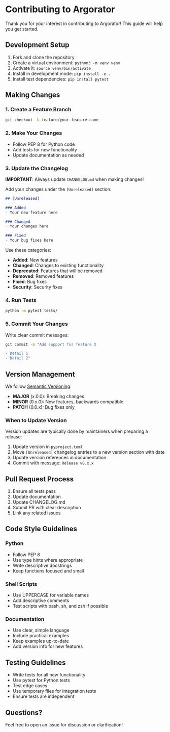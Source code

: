 # Contributing to Argorator

Thank you for your interest in contributing to Argorator! This guide will help you get started.

## Development Setup

1. Fork and clone the repository
2. Create a virtual environment: `python3 -m venv venv`
3. Activate it: `source venv/bin/activate`
4. Install in development mode: `pip install -e .`
5. Install test dependencies: `pip install pytest`

## Making Changes

### 1. Create a Feature Branch
```bash
git checkout -b feature/your-feature-name
```

### 2. Make Your Changes
- Follow PEP 8 for Python code
- Add tests for new functionality
- Update documentation as needed

### 3. Update the Changelog
**IMPORTANT**: Always update `CHANGELOG.md` when making changes!

Add your changes under the `[Unreleased]` section:

```markdown
## [Unreleased]

### Added
- Your new feature here

### Changed
- Your changes here

### Fixed
- Your bug fixes here
```

Use these categories:
- **Added**: New features
- **Changed**: Changes to existing functionality
- **Deprecated**: Features that will be removed
- **Removed**: Removed features
- **Fixed**: Bug fixes
- **Security**: Security fixes

### 4. Run Tests
```bash
python -m pytest tests/
```

### 5. Commit Your Changes
Write clear commit messages:
```bash
git commit -m "Add support for feature X

- Detail 1
- Detail 2"
```

## Version Management

We follow [Semantic Versioning](https://semver.org/):
- **MAJOR** (x.0.0): Breaking changes
- **MINOR** (0.x.0): New features, backwards compatible
- **PATCH** (0.0.x): Bug fixes only

### When to Update Version

Version updates are typically done by maintainers when preparing a release:

1. Update version in `pyproject.toml`
2. Move `[Unreleased]` changelog entries to a new version section with date
3. Update version references in documentation
4. Commit with message: `Release v0.x.x`

## Pull Request Process

1. Ensure all tests pass
2. Update documentation
3. Update CHANGELOG.md
4. Submit PR with clear description
5. Link any related issues

## Code Style Guidelines

### Python
- Follow PEP 8
- Use type hints where appropriate
- Write descriptive docstrings
- Keep functions focused and small

### Shell Scripts
- Use UPPERCASE for variable names
- Add descriptive comments
- Test scripts with bash, sh, and zsh if possible

### Documentation
- Use clear, simple language
- Include practical examples
- Keep examples up-to-date
- Add version info for new features

## Testing Guidelines

- Write tests for all new functionality
- Use pytest for Python tests
- Test edge cases
- Use temporary files for integration tests
- Ensure tests are independent

## Questions?

Feel free to open an issue for discussion or clarification!
